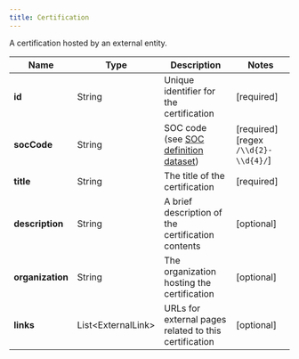 ```yaml
---
title: Certification
---
```




A certification hosted by an external entity.

| Name | Type | Description | Notes |
|------------ | ------------- | ------------- | -------------|
| **id** | String | Unique identifier for the certification | [required]  |
| **socCode** | String | SOC code (see [SOC definition dataset](#soc-definition-dataset)) | [required] [regex `/\\d{2}-\\d{4}/`]  |
| **title** | String | The title of the certification | [required]  |
| **description** | String | A brief description of the certification contents | [optional]  |
| **organization** | String | The organization hosting the certification | [optional]  |
| **links** | List&lt;ExternalLink&gt; | URLs for external pages related to this certification | [optional]  |
